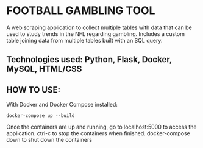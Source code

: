 # FOOTBALL GAMBLING TOOL

A web scraping application to collect multiple tables with data that can be used to study trends in the NFL
regarding gambling. Includes a custom table joining data from multiple tables built with an SQL query.

## Technologies used: Python, Flask, Docker, MySQL, HTML/CSS

## HOW TO USE:
With Docker and Docker Compose installed:

```
docker-compose up --build
```

Once the containers are up and running, go to localhost:5000 to access the application.
ctrl-c to stop the containers when finished.
docker-compose down to shut down the containers
